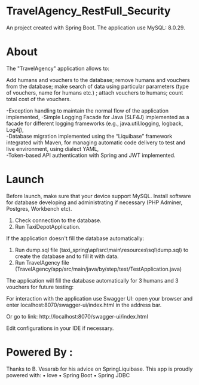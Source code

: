 # TravelAgency_RestFull_Security

An project created with Spring Boot. 
The application use MySQL: 8.0.29.

# About
The "TravelAgency" application allows to:

Add humans and vouchers to the database; 
remove humans and vouchers from the database; 
make search of data using particular parameters (type of vouchers, name for humans etc.) ; 
attach vouchers to humans; 
count total cost of the vouchers.


-Exception handling to maintain the normal flow of the application implemented,
-Simple Logging Facade for Java (SLF4J) implemented as a facade for different logging frameworks 
   (e.g.,  java.util.logging, logback, Log4j),   
-Database migration implemented using the “Liquibase” framework integrated with Maven, 
  for managing automatic code delivery to test and live environment, using dialect YAML,  
-Token-based API authentication with Spring and JWT implemented.


# Launch
Before launch, make sure that your device support MySQL. 
Install software for database developing and administrating if necessary (PHP Adminer, Postgres, Workbench etc).
1.	Check connection to the database.
2.	Run TaxiDepotApplication.

If the application doesn't fill the database automatically:
1.	Run dump.sql file (taxi_spring\api\src\main\resources\sql\dump.sql) 
              to create the database and to fill it with data.
2.	Run TravelAgency file (TravelAgency/app/src/main/java/by/step/test/TestApplication.java)

The application will fill the database automatically for 3 humans and 3 vouchers for future testing:


For interaction with the application use Swagger UI: 
open your browser and enter localhost:8070/swagger-ui/index.html    in the address bar.

Or go to link: http://localhost:8070/swagger-ui/index.html

Edit configurations in your IDE if necessary.

# Powered By :
Thanks to B. Vesarab for his advice on SpringLiquibase.
This app is proudly powered with:
•	love
•	Spring Boot
•	Spring JDBC

